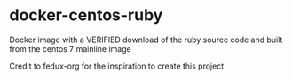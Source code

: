 # docker-centos-ruby
Docker image with a VERIFIED download of the ruby source code and built from the centos 7 mainline image

Credit to fedux-org for the inspiration to create this project